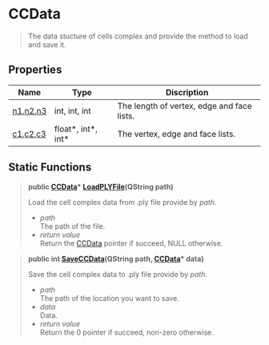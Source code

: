 # CCData
<a id="this"></a>

[CCData]: #this

> The data stucture of cells complex and provide the method to load and save it.

## Properties
[n1]: #n
[n2]: #n
[n3]: #n
[c1]: #c1
[c2]: #c2
[c3]: #c3

| Name                               | Type      | Discription                                |
| ---------------------------------- | --------- | ------------------------------------------ |
| [n1],[n2],[n3]<a id='n'></a> | int, int, int     | The length of vertex, edge and face lists. |
| [c1],[c2],[c3]<a id='c'></a> | float*, int*, int* | The vertex, edge and face lists.           |

## Static Functions
[LoadPLYFile]:#load-ply-file
> <a id='load-ply-file'></a>
> **public [CCData]\*  [LoadPLYFile](QString path)**  
> 
> Load the cell complex data from .ply file provide by *path*.
> 
> * *path*  
>   The path of the file.
> * *return value*  
>   Return the [CCData] pointer if succeed, NULL otherwise.

[SaveCCData]:#save-ccdata
> <a id='save-ccdata'></a>
> **public int [SaveCCData](QString path, [CCData]\* data)**  
> 
> Save the cell complex data to .ply file provide by *path*.
> 
> * *path*  
>   The path of the location you want to save.
> * *data*  
>   Data.
> * *return value*  
>   Return the 0 pointer if succeed, non-zero otherwise.